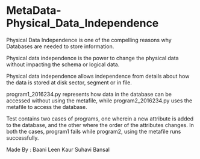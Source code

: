 # MetaData-Physical_Data_Independence

Physical Data Independence is one of the compelling reasons why Databases are needed to store information.

Physical data independence is the power to change the physical data without impacting the schema or logical data.


Physical data independence allows independence from details about how the data is
stored at disk sector, segment or in file.

program1_2016234.py represents how data in the database can be accessed without using the metafile, while program2_2016234.py uses the metafile to access the database.

Test contains two cases of programs, one wherein a new attribute is added to the database, and the other where the order of the attributes changes.
In both the cases, program1 fails while program2, using the metafile runs successfully.

Made By :
Baani Leen Kaur
Suhavi Bansal
